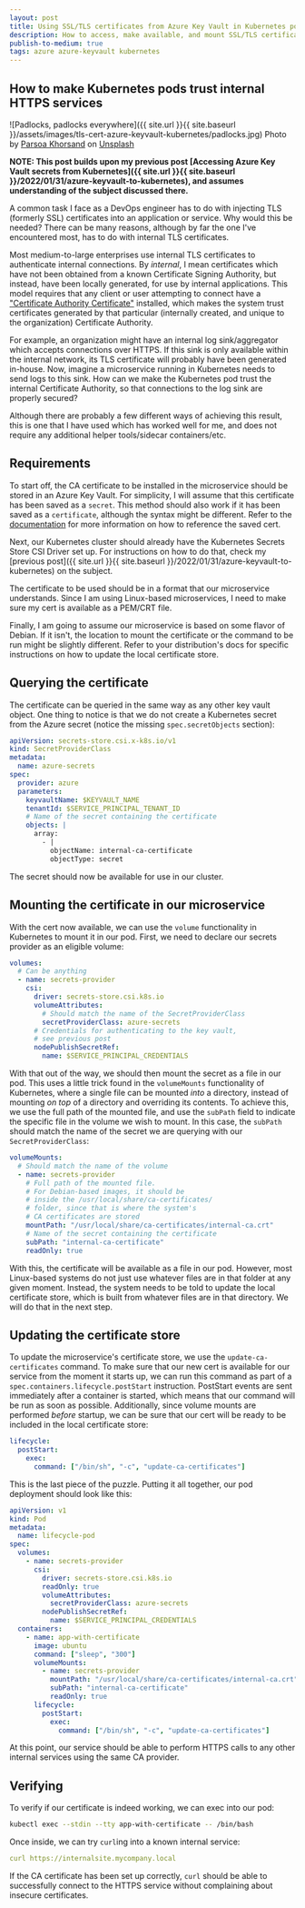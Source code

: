 ```yaml
---
layout: post
title: Using SSL/TLS certificates from Azure Key Vault in Kubernetes pods
description: How to access, make available, and mount SSL/TLS certificates from an Azure Key Vault into a Kubernetes pod
publish-to-medium: true
tags: azure azure-keyvault kubernetes
---
```


## How to make Kubernetes pods trust internal HTTPS services

![Padlocks, padlocks everywhere]({{ site.url }}{{ site.baseurl }}/assets/images/tls-cert-azure-keyvault-kubernetes/padlocks.jpg)
Photo by [Parsoa Khorsand](https://unsplash.com/@parsoakhorsand?utm_source=unsplash&utm_medium=referral&utm_content=creditCopyText) on [Unsplash](https://unsplash.com/s/photos/lock?utm_source=unsplash&utm_medium=referral&utm_content=creditCopyText)

**NOTE: This post builds upon my previous post [Accessing Azure Key Vault secrets from Kubernetes]({{ site.url }}{{ site.baseurl }}/2022/01/31/azure-keyvault-to-kubernetes), and assumes understanding of the subject discussed there.**

A common task I face as a DevOps engineer has to do with injecting TLS (formerly SSL) certificates into an application or service. Why would this be needed? There can be many reasons, although by far the one I've encountered most, has to do with internal TLS certificates.

Most medium-to-large enterprises use internal TLS certificates to authenticate internal connections. By _internal_, I mean certificates which have not been obtained from a known Certificate Signing Authority, but instead, have been locally generated, for use by internal applications. This model requires that any client or user attempting to connect have a ["Certificate Authority Certificate"](https://stackoverflow.com/a/61422058/4441002) installed, which makes the system trust certificates generated by that particular (internally created, and unique to the organization) Certificate Authority.

For example, an organization might have an internal log sink/aggregator which accepts connections over HTTPS. If this sink is only available within the internal network, its TLS certificate will probably have been generated in-house. Now, imagine a microservice running in Kubernetes needs to send logs to this sink. How can we make the Kubernetes pod trust the internal Certificate Authority, so that connections to the log sink are properly secured?

Although there are probably a few different ways of achieving this result, this is one that I have used which has worked well for me, and does not require any additional helper tools/sidecar containers/etc.

## Requirements

To start off, the CA certificate to be installed in the microservice should be stored in an Azure Key Vault. For simplicity, I will assume that this certificate has been saved as a `secret`. This method should also work if it has been saved as a `certificate`, although the syntax might be different. Refer to the [documentation](https://azure.github.io/secrets-store-csi-driver-provider-azure/docs/configurations/getting-certs-and-keys/) for more information on how to reference the saved cert.

Next, our Kubernetes cluster should already have the Kubernetes Secrets Store CSI Driver set up. For instructions on how to do that, check my [previous post]({{ site.url }}{{ site.baseurl }}/2022/01/31/azure-keyvault-to-kubernetes) on the subject.

The certificate to be used should be in a format that our microservice understands. Since I am using Linux-based microservices, I need to make sure my cert is available as a PEM/CRT file.

Finally, I am going to assume our microservice is based on some flavor of Debian. If it isn't, the location to mount the certificate or the command to be run might be slightly different. Refer to your distribution's docs for specific instructions on how to update the local certificate store.

## Querying the certificate

The certificate can be queried in the same way as any other key vault object. One thing to notice is that we do not create a Kubernetes secret from the Azure secret (notice the missing `spec.secretObjects` section):

```yaml
apiVersion: secrets-store.csi.x-k8s.io/v1
kind: SecretProviderClass
metadata:
  name: azure-secrets
spec:
  provider: azure
  parameters:
    keyvaultName: $KEYVAULT_NAME
    tenantId: $SERVICE_PRINCIPAL_TENANT_ID
    # Name of the secret containing the certificate
    objects: |
      array:
        - |
          objectName: internal-ca-certificate
          objectType: secret
```

The secret should now be available for use in our cluster.

## Mounting the certificate in our microservice

With the cert now available, we can use the `volume` functionality in Kubernetes to mount it in our pod. First, we need to declare our secrets provider as an eligible volume:

```yaml
volumes:
  # Can be anything
  - name: secrets-provider
    csi:
      driver: secrets-store.csi.k8s.io
      volumeAttributes:
        # Should match the name of the SecretProviderClass
        secretProviderClass: azure-secrets
      # Credentials for authenticating to the key vault,
      # see previous post
      nodePublishSecretRef:
        name: $SERVICE_PRINCIPAL_CREDENTIALS
```

With that out of the way, we should then mount the secret as a file in our pod. This uses a little trick found in the `volumeMounts` functionality of Kubernetes, where a single file can be mounted _into_ a directory, instead of mounting _on top_ of a directory and overriding its contents. To achieve this, we use the full path of the mounted file, and use the `subPath` field to indicate the specific file in the volume we wish to mount. In this case, the `subPath` should match the name of the secret we are querying with our `SecretProviderClass`:

```yaml
volumeMounts:
  # Should match the name of the volume
  - name: secrets-provider
    # Full path of the mounted file.
    # For Debian-based images, it should be
    # inside the /usr/local/share/ca-certificates/
    # folder, since that is where the system's
    # CA certificates are stored
    mountPath: "/usr/local/share/ca-certificates/internal-ca.crt"
    # Name of the secret containing the certificate
    subPath: "internal-ca-certificate"
    readOnly: true
```

With this, the certificate will be available as a file in our pod. However, most Linux-based systems do not just use whatever files are in that folder at any given moment. Instead, the system needs to be told to update the local certificate store, which is built from whatever files are in that directory. We will do that in the next step.

## Updating the certificate store

To update the microservice's certificate store, we use the `update-ca-certificates` command. To make sure that our new cert is available for our service from the moment it starts up, we can run this command as part of a `spec.containers.lifecycle.postStart` instruction. PostStart events are sent immediately after a container is started, which means that our command will be run as soon as possible. Additionally, since volume mounts are performed _before_ startup, we can be sure that our cert will be ready to be included in the local certificate store:

```yaml
lifecycle:
  postStart:
    exec:
      command: ["/bin/sh", "-c", "update-ca-certificates"]
```

This is the last piece of the puzzle. Putting it all together, our pod deployment should look like this:

```yaml
apiVersion: v1
kind: Pod
metadata:
  name: lifecycle-pod
spec:
  volumes:
    - name: secrets-provider
      csi:
        driver: secrets-store.csi.k8s.io
        readOnly: true
        volumeAttributes:
          secretProviderClass: azure-secrets
        nodePublishSecretRef:
          name: $SERVICE_PRINCIPAL_CREDENTIALS
  containers:
    - name: app-with-certificate
      image: ubuntu
      command: ["sleep", "300"]
      volumeMounts:
        - name: secrets-provider
          mountPath: "/usr/local/share/ca-certificates/internal-ca.crt"
          subPath: "internal-ca-certificate"
          readOnly: true
      lifecycle:
        postStart:
          exec:
            command: ["/bin/sh", "-c", "update-ca-certificates"]
```
At this point, our service should be able to perform HTTPS calls to any other internal services using the same CA provider.

## Verifying

To verify if our certificate is indeed working, we can exec into our pod:

```bash
kubectl exec --stdin --tty app-with-certificate -- /bin/bash
```
Once inside, we can try `curl`ing into a known internal service:

```yaml
curl https://internalsite.mycompany.local
```
If the CA certificate has been set up correctly, `curl` should be able to successfully connect to the HTTPS service without complaining about insecure certificates.
